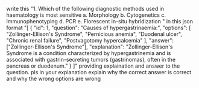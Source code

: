 write this "1. Which of the following diagnostic methods used in haematology is most sensitive
a. Morphology
b. Cytogenetics
c. Immunophenotyping
d. PCR
e. Florescent in-situ hybridization
" in this json format "[
{
"id": 1,
"question": "Causes of hypergastrinaemia:",
"options": [
"Zollinger-Ellison's Syndrome",
"Pernicious anemia",
"Duodenal ulcer",
"Chronic renal failure",
"Postvagotomy hypercalcemia"
],
"answer": ["Zollinger-Ellison's Syndrome"],
"explanation": "Zollinger-Ellison's Syndrome is a condition characterized by hypergastrinemia and is associated with gastrin-secreting tumors (gastrinomas), often in the pancreas or duodenum."
}
]" providing explaination and answer to the question. pls in your explanation explain why the correct answer is correct and why the wrong options are wrong
